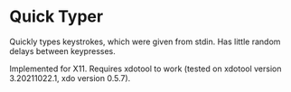# Quick Typer
Quickly types keystrokes, which were given from stdin. Has little random delays between keypresses.

Implemented for X11. Requires xdotool to work (tested on xdotool version 3.20211022.1, xdo version 0.5.7).
